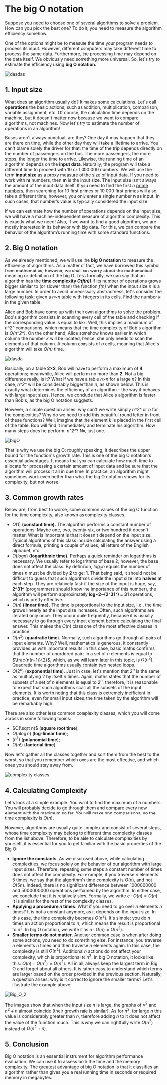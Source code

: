 # The big O notation

Suppose you need to choose one of several algorithms to solve a problem. How can you pick the best one? To do it, you need to measure the algorithm efficiency somehow.

One of the options might be to measure the time your program needs to process its input. However, different computers may take different time to process the same data. Furthermore, the processing time may depend on the data itself. We obviously need something more universal. So, let's try to estimate the efficiency using **big O notation.**

![dasdas](https://ucarecdn.com/f4233b0c-4d4e-498e-84ae-772c9ed09c39/)

## 1. Input size

What does an algorithm usually do? It makes some calculations. Let's call **operations** the basic actions, such as addition, multiplication, comparison, variable assignment, etc. Of course, the calculation time depends on the machine, but it doesn't matter now because we want to compare algorithms, not machines. Now let's try to estimate the number of operations in an algorithm!

Buses aren't always punctual, are they? One day it may happen that they are there on time, while the other day they will take a lifetime to arrive. You can't blame solely the driver for that: the time of the trip depends directly on the number of passengers on the bus. The more passengers, the more stops, the longer the time to arrive. Likewise, the running time of an algorithm depends on the **input data**. Naturally, the program will take a different time to proceed with 10 or 1 000 000 numbers. We will use the term **input size** as a proxy measure of the size of input data. If you need to work with **m** numbers, then **m** is the input size. The input size isn’t always the amount of the input data itself. If you need to find the first *n* [prime numbers](https://en.wikipedia.org/wiki/Prime_number), then searching for 10 first primes or 10 000 first primes will also take a different time, however, you only enter a single number **n** as input. In such cases, that number’s value is typically considered the input size.

If we can estimate how the number of operations depends on the input size, we will have a machine-independent measure of algorithm complexity. This is exactly what we need! Also, if we want to find a good algorithm, we are mostly interested in its behavior with big data. For this, we can compare the behavior of the algorithm’s running time with some standard functions.


## 2. Big O notation

As we already mentioned, we will use the **big O notation** to measure the efficiency of algorithms. As a matter of fact, we have borrowed this symbol from mathematics; however, we shall not worry about the mathematical meaning or definition of the big O. Less formally, we can say that an algorithm has the **time complexity *O(f(n))*** if its number of operations grows bigger similar to (or slower than) the function *f(n)* when the input size *n* is a large number. In order to avoid unnecessary abstractness, let's consider the following task: given a *n×n* table with integers in its cells. Find the number *k* in the given table.

Alice and Bob have come up with their own algorithms to solve the problem. Bob's algorithm consists in scanning every cell of the table and checking if the corresponding value is equal to kkk. Well, this implies a maximum of *n^2^* comparisons, which means that the time complexity of Bob's algorithm is *O(n^2^)*. On the other hand, Alice somehow knows earlier in which column the number *k* will be located, hence, she only needs to scan the elements of that column. A column consists of *n* cells, meaning that Alice's algorithm will take *O(n)* time.

![dasda](https://ucarecdn.com/e619ff5f-8741-42a5-bf9d-c6abc51a613d/)

Basically, on a table **2×2**, Bob will have to perform a maximum of **4** operations; meanwhile, Alice will perform no more than **2**. Not a big difference really, is it? What if we have a table *n×n* for a large *n*? In this case, *n^2^* will be considerably bigger than *n*, as shown below. This is exactly what determines the efficiency of an algorithm – the way it behaves with large input sizes. Hence, we conclude that Alice's algorithm is faster than Bob's, as the big O notation suggests.

However, a simple question arises: why can't we write simply *n^2^* or *n* for the complexities? Why do we need to add this beautiful round letter in front of these functions? Well, imagine that the element *k* is placed in the first cell of the table. Bob will find it immediately and terminate his algorithm. How many steps does he perform: *n^2^*? No, just one.

![bigO](https://ucarecdn.com/57ac2090-8c2c-4bb9-94df-948b068ab3c7/)

That is why we use the big O: roughly speaking, it describes the upper bound for the function's growth rate. This is one of the big O notation's essential advantages. It means that you can calculate how much time to allocate for processing a certain amount of input data and be sure that the algorithm will process it all in due time. In practice, an algorithm might sometimes work even better than what the big O notation shows for its complexity, but not worse.


## 3. Common growth rates
Below are, from best to worse, some common values of the big O function for the time complexity, also known as complexity classes.

- $O(1)$ **(constant time).** The algorithm performs a constant number of operations. Maybe one, two, twenty-six, or two hundred it doesn't matter. What is important is that it doesn't depend on the input size. Typical algorithms of this class include calculating the answer using a direct formula, printing a couple of values, all letters of the English alphabet, etc.
- $O(logn)$ **(logarithmic time).** Perhaps a quick reminder on logarithms is necessary. We usually refer to logarithms of base 2; however, the base does not affect the class. By definition, $log_2n$ equals the number of times *n* must be divided by **2** to get **1**. That being said, it should not be difficult to guess that such algorithms divide the input size into **halves** at each step. They are relatively fast: if the size of the input is huge, say, **2^31^** (programmers should know the importance of this number), the algorithm will perform approximately **log~2~(2^31^) = 31** operations, which is pretty effective.
- $O(n)$ **(linear time).** The time is proportional to the input size, i.e., the time grows linearly as the input size increases. Often, such algorithms are iterated only once. They occur quite frequently, because it is usually necessary to go through every input element before calculating the final answer. This makes the $O(n)$ class one of the most effective classes in practice.
- $O(n^2)$ (**quadratic time**). Normally, such algorithms go through all pairs of input elements. Why? Well, mathematics is generous, it constantly provides us with important results: in this case, basic maths confirms that the number of unordered pairs in a set of $n$ elements is equal to $\frac{n(n-1)}{2}$, which, as we will learn later in this topic, is $O(n^2)$. Quadratic time algorithms usually contain two nested loops.
- $O(2^n)$ (**exponential time**). Just in case, let's mention that $2^n$ is the same as multiplying $2$ by itself $n$ times. Again, maths states that the number of subsets of a set of $n$ elements is equal to $2^n$, therefore, it is reasonable to expect that such algorithms scan all the subsets of the input elements. It is worth noting that this class is extremely inefficient in practice; even for small input sizes, the time taken by the algorithm will be remarkably high.

There are also other less common complexity classes, which you will come across in some following topics:

- $O(\sqrt n)$ (**square root time**);
- $O(n \log n)$ (**log-linear time**);
- $(n^k)$ (**polynomial time**);
- $O(n!)$ (**factorial time**).

Now let's gather all the classes together and sort them from the best to the worst, so that you remember which ones are the most effective, and which ones you should stay away from.

![complexity classes](https://ucarecdn.com/a59bc4ff-df5e-460b-9e58-27e88e9ae228/)

## 4. Calculating Complexity
Let's look at a simple example. You want to find the maximum of $n$ numbers. You will probably decide to go through them and compare every new element with the maximum so far. You will make nnn comparisons, so the time complexity is $O(n)$.

However, algorithms are usually quite complex and consist of several steps, whose time complexity may belong to different time complexity classes from the list above. Therefore, to be able to calculate complexities by yourself, it is essential for you to get familiar with the basic properties of the Big O:

- **Ignore the constants**. As we discussed above, while calculating complexities, we focus solely on the behavior of our algorithm with large input sizes. Therefore, repeating some steps a constant number of times does not affect the complexity. For example, if you traverse $n$ elements $5$ times, we say that the algorithm's time complexity is $O(n)$, and not $O(5n)$. Indeed, there is no significant difference between $1 000 000 000$ and $5 000 000 000$ operations performed by the algorithm. In either case, we conclude that it is relatively slow. Formally, we write $c\cdot O(n) = O(n)$. It is similar for the rest of the complexity classes.
- **Applying a procedure $n$ times**. What if you need to go over $n$ elements $n$ times? It is not a constant anymore, as it depends on the input size. In this case, the time complexity becomes $O(n^2)$. It's simple: you do $n$ times an action proportional to $n$, which means the result is proportional to $n^2$. In big O notation, we write it as $n\cdot O(n) = O(n^2)$.
- **Smaller terms do not matter**. Another common case is when after doing some actions, you need to do something else. For instance, you traverse $n$ elements $n$ times and then traverse $n$ elements again. In this case, the complexity is still $O(n^2)$. Additional $n$ actions do not affect your complexity, which is proportional to $n^2$. In big O notation, it looks like this: $O(n)+O(n^2) = O(n^2)$. All in all, always keep the largest term in Big O and forget about all others. It is rather easy to understand which terms are larger based on the order provided in the previous section. Naturally, a question arises: why is it correct to ignore the smaller terms? Let's illustrate the example above:

![Big_O_2](https://ucarecdn.com/27c7e5ef-eb2d-48ca-8a56-e5423589515a/)

The images show that when the input size $n$ is large, the graphs of $n^2$ and $n^2+n$ almost coincide (their growth rate is similar). As for $n^2$, for large $n$ this value is considerably greater than $n$, therefore adding $n$ to it does not affect the value of the function much. This is why we can rightfully write $O(n^2)$ instead of $O(n^2+n)$.

## 5. Conclusion
Big O notation is an essential instrument for algorithm performance evaluation. We can use it to assess both the time and the memory complexity. The greatest advantage of big O notation is that it classifies an algorithm rather than gives you a real running time in seconds or required memory in megabytes.
